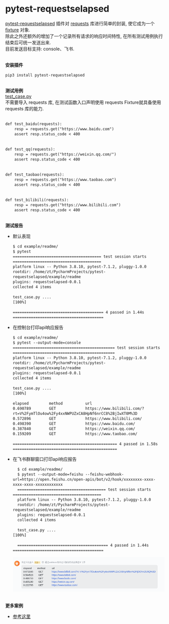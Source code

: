 # pytest-requestselapsed
[pytest-requestselapsed](https://pypi.org/project/pytest-requestselapsed/) 插件对 [requests](https://requests.readthedocs.io/en/latest/) 库进行简单的封装, 使它成为一个 [fixture](https://docs.pytest.org/en/6.2.x/fixture.html) 对象.  
除此之外还额外的增加了一个记录所有请求的响应时间特性, 在所有测试用例执行结束后可统一发送出来.   
目前发送目标支持: console、飞书.  


&nbsp;  
**安装插件**  
```python3
pip3 install pytest-requestselapsed
```

&nbsp;  
**测试用例**  
[test_case.py](example/readme/test_case.py)  
不需要导入 requests 库, 在测试函数入口声明使用 requests Fixture就具备使用 requests 库的能力.
```python3

def test_baidu(requests):
    resp = requests.get("https://www.baidu.com")
    assert resp.status_code < 400

    
def test_qq(requests):
    resp = requests.get("https://weixin.qq.com/")
    assert resp.status_code < 400

    
def test_taobao(requests):
    resp = requests.get("https://www.taobao.com")
    assert resp.status_code < 400


def test_bilibili(requests):
    resp = requests.get("https://www.bilibili.com")
    assert resp.status_code < 400

```

&nbsp;  
**测试报告**
- 默认表现
    ```shell
    $ cd example/readme/
    $ pytest
    ======================================= test session starts =======================================
    platform linux -- Python 3.8.10, pytest-7.1.2, pluggy-1.0.0
    rootdir: /home/zt/PycharmProjects/pytest-requestselapsed/example/readme
    plugins: requestselapsed-0.0.1
    collected 4 items                                                                                                      
    
    test_case.py ....                                                                            [100%]
    
    ======================================== 4 passed in 1.44s ========================================
    
    ```

- 在控制台打印api响应报告
    ```shell
    $ cd example/readme/
    $ pytest --output-mode=console
    ============================================= test session starts =============================================
    platform linux -- Python 3.8.10, pytest-7.1.2, pluggy-1.0.0
    rootdir: /home/zt/PycharmProjects/pytest-requestselapsed/example/readme
    plugins: requestselapsed-0.0.1
    collected 4 items                                                                                                       
    
    test_case.py ....                                                                                       [100%]
    
    elapsed         method          url
    0.690789        GET             https://www.bilibili.com/?rt=V%2FymTlOu4ow%2Fy4xxNWPUZxCA8HpNf6nrCC8%2BjIwXT0M%3D
    0.572896        GET             https://www.bilibili.com/
    0.498390        GET             https://www.baidu.com/
    0.387840        GET             https://weixin.qq.com/
    0.159209        GET             https://www.taobao.com/
    
    ============================================== 4 passed in 1.58s ==============================================
    ```

- 在飞书群聊窗口打印api响应报告
  ```
    $ cd example/readme/
    $ pytest --output-mode=feishu --feishu-webhook-url=https://open.feishu.cn/open-apis/bot/v2/hook/xxxxxxxx-xxxx-xxxx-xxxx-xxxxxxxxxxxx
    ======================================= test session starts =======================================
    platform linux -- Python 3.8.10, pytest-7.1.2, pluggy-1.0.0
    rootdir: /home/zt/PycharmProjects/pytest-requestselapsed/example/readme
    plugins: requestselapsed-0.0.1
    collected 4 items                                                                                                      
    
    test_case.py ....                                                                            [100%]
    
    ======================================== 4 passed in 1.44s ========================================  
  ```
  ![feishu_webhook.png](./assets/feishu_webhook.png)

&nbsp;  
**更多案例**    

- [参考这里](https://github.com/zhengtong0898/pytest-requestselapsed/tree/main/example)
